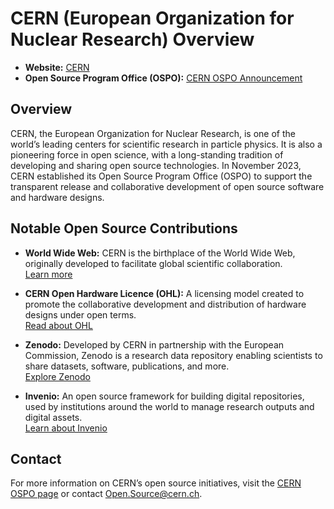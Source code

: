 # CERN (European Organization for Nuclear Research) Overview

- **Website:** [CERN](https://home.cern/)
- **Open Source Program Office (OSPO):** [CERN OSPO Announcement](https://home.cern/news/news/computing/cerns-new-open-source-program-office)

## Overview

CERN, the European Organization for Nuclear Research, is one of the world’s leading centers for scientific research in particle physics. It is also a pioneering force in open science, with a long-standing tradition of developing and sharing open source technologies. In November 2023, CERN established its Open Source Program Office (OSPO) to support the transparent release and collaborative development of open source software and hardware designs.

## Notable Open Source Contributions

- **World Wide Web:** CERN is the birthplace of the World Wide Web, originally developed to facilitate global scientific collaboration.  
  [Learn more](https://home.cern/science/computing)

- **CERN Open Hardware Licence (OHL):** A licensing model created to promote the collaborative development and distribution of hardware designs under open terms.  
  [Read about OHL](https://home.cern/tags/open-hardware)

- **Zenodo:** Developed by CERN in partnership with the European Commission, Zenodo is a research data repository enabling scientists to share datasets, software, publications, and more.  
  [Explore Zenodo](https://home.cern/news/news/computing/cern-software-become-central-hub-eu-research)

- **Invenio:** An open source framework for building digital repositories, used by institutions around the world to manage research outputs and digital assets.  
  [Learn about Invenio](https://en.wikipedia.org/wiki/Invenio)

## Contact

For more information on CERN’s open source initiatives, visit the [CERN OSPO page](https://home.cern/news/news/computing/cerns-new-open-source-program-office) or contact [Open.Source@cern.ch](mailto:Open.Source@cern.ch).
